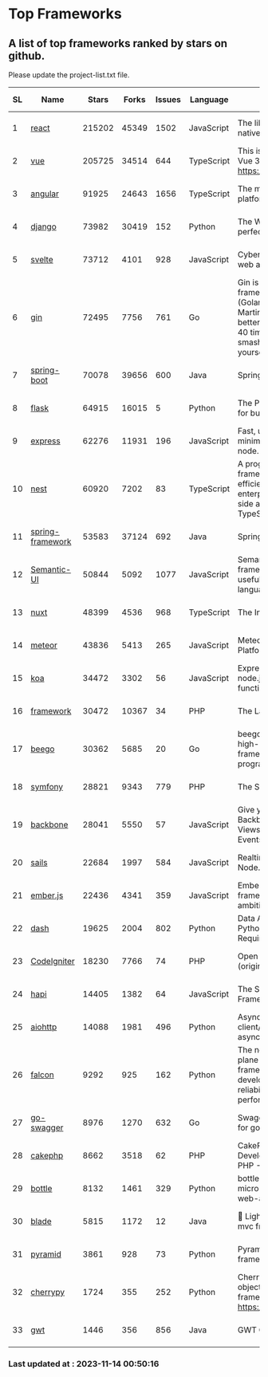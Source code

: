 # Top Frameworks
## A list of top frameworks ranked by stars on github.  
Please update the project-list.txt file.

| SL| Name  | Stars| Forks| Issues | Language | Description | Last Commit |
| --| ------| -----| ---- | ------ | -------- | ----------- | ----------- |
| 1 | [react](https://github.com/facebook/react) | 215202 | 45349 | 1502 | JavaScript | The library for web and native user interfaces. | 2023-11-10 19:14:53 |
| 2 | [vue](https://github.com/vuejs/vue) | 205725 | 34514 | 644 | TypeScript | This is the repo for Vue 2. For Vue 3, go to https://github.com/vuejs/core | 2023-11-07 07:32:23 |
| 3 | [angular](https://github.com/angular/angular) | 91925 | 24643 | 1656 | TypeScript | The modern web developer’s platform | 2023-11-13 23:25:57 |
| 4 | [django](https://github.com/django/django) | 73982 | 30419 | 152 | Python | The Web framework for perfectionists with deadlines. | 2023-11-13 17:03:48 |
| 5 | [svelte](https://github.com/sveltejs/svelte) | 73712 | 4101 | 928 | JavaScript | Cybernetically enhanced web apps | 2023-11-13 20:14:23 |
| 6 | [gin](https://github.com/gin-gonic/gin) | 72495 | 7756 | 761 | Go | Gin is a HTTP web framework written in Go (Golang). It features a Martini-like API with much better performance -- up to 40 times faster. If you need smashing performance, get yourself some Gin. | 2023-09-27 07:17:11 |
| 7 | [spring-boot](https://github.com/spring-projects/spring-boot) | 70078 | 39656 | 600 | Java | Spring Boot | 2023-11-13 18:42:56 |
| 8 | [flask](https://github.com/pallets/flask) | 64915 | 16015 | 5 | Python | The Python micro framework for building web applications. | 2023-11-09 21:29:20 |
| 9 | [express](https://github.com/expressjs/express) | 62276 | 11931 | 196 | JavaScript | Fast, unopinionated, minimalist web framework for node. | 2023-06-04 15:47:20 |
| 10 | [nest](https://github.com/nestjs/nest) | 60920 | 7202 | 83 | TypeScript | A progressive Node.js framework for building efficient, scalable, and enterprise-grade server-side applications with TypeScript/JavaScript 🚀 | 2023-11-10 12:21:18 |
| 11 | [spring-framework](https://github.com/spring-projects/spring-framework) | 53583 | 37124 | 692 | Java | Spring Framework | 2023-11-13 18:33:09 |
| 12 | [Semantic-UI](https://github.com/Semantic-Org/Semantic-UI) | 50844 | 5092 | 1077 | JavaScript | Semantic is a UI component framework based around useful principles from natural language. | 2023-01-11 17:05:32 |
| 13 | [nuxt](https://github.com/nuxt/nuxt) | 48399 | 4536 | 968 | TypeScript | The Intuitive Vue Framework. | 2023-11-13 20:38:51 |
| 14 | [meteor](https://github.com/meteor/meteor) | 43836 | 5413 | 265 | JavaScript | Meteor, the JavaScript App Platform | 2023-11-13 19:30:27 |
| 15 | [koa](https://github.com/koajs/koa) | 34472 | 3302 | 56 | JavaScript | Expressive middleware for node.js using ES2017 async functions | 2023-11-08 15:05:20 |
| 16 | [framework](https://github.com/laravel/framework) | 30472 | 10367 | 34 | PHP | The Laravel Framework. | 2023-11-13 19:41:18 |
| 17 | [beego](https://github.com/beego/beego) | 30362 | 5685 | 20 | Go | beego is an open-source, high-performance web framework for the Go programming language. | 2023-10-26 14:18:44 |
| 18 | [symfony](https://github.com/symfony/symfony) | 28821 | 9343 | 779 | PHP | The Symfony PHP framework | 2023-11-12 20:48:35 |
| 19 | [backbone](https://github.com/jashkenas/backbone) | 28041 | 5550 | 57 | JavaScript | Give your JS App some Backbone with Models, Views, Collections, and Events | 2023-08-10 22:05:08 |
| 20 | [sails](https://github.com/balderdashy/sails) | 22684 | 1997 | 584 | JavaScript | Realtime MVC Framework for Node.js | 2023-09-01 21:26:40 |
| 21 | [ember.js](https://github.com/emberjs/ember.js) | 22436 | 4341 | 359 | JavaScript | Ember.js - A JavaScript framework for creating ambitious web applications | 2023-11-09 22:10:33 |
| 22 | [dash](https://github.com/plotly/dash) | 19625 | 2004 | 802 | Python | Data Apps & Dashboards for Python. No JavaScript Required. | 2023-10-26 19:38:28 |
| 23 | [CodeIgniter](https://github.com/bcit-ci/CodeIgniter) | 18230 | 7766 | 74 | PHP | Open Source PHP Framework (originally from EllisLab) | 2023-04-07 17:57:13 |
| 24 | [hapi](https://github.com/hapijs/hapi) | 14405 | 1382 | 64 | JavaScript | The Simple, Secure Framework Developers Trust | 2023-09-18 11:40:11 |
| 25 | [aiohttp](https://github.com/aio-libs/aiohttp) | 14088 | 1981 | 496 | Python | Asynchronous HTTP client/server framework for asyncio and Python | 2023-11-13 22:13:06 |
| 26 | [falcon](https://github.com/falconry/falcon) | 9292 | 925 | 162 | Python | The no-magic web data plane API and microservices framework for Python developers, with a focus on reliability, correctness, and performance at scale. | 2023-11-12 19:21:29 |
| 27 | [go-swagger](https://github.com/go-swagger/go-swagger) | 8976 | 1270 | 632 | Go | Swagger 2.0 implementation for go | 2023-08-21 22:25:45 |
| 28 | [cakephp](https://github.com/cakephp/cakephp) | 8662 | 3518 | 62 | PHP | CakePHP: The Rapid Development Framework for PHP - Official Repository | 2023-11-10 18:25:51 |
| 29 | [bottle](https://github.com/bottlepy/bottle) | 8132 | 1461 | 329 | Python | bottle.py is a fast and simple micro-framework for python web-applications. | 2022-09-05 15:24:52 |
| 30 | [blade](https://github.com/lets-blade/blade) | 5815 | 1172 | 12 | Java | :rocket: Lightning fast and elegant mvc framework for Java8 | 2023-06-16 05:18:49 |
| 31 | [pyramid](https://github.com/Pylons/pyramid) | 3861 | 928 | 73 | Python | Pyramid - A Python web framework | 2023-09-14 21:55:43 |
| 32 | [cherrypy](https://github.com/cherrypy/cherrypy) | 1724 | 355 | 252 | Python | CherryPy is a pythonic, object-oriented HTTP framework.      https://cherrypy.dev | 2023-08-04 13:52:17 |
| 33 | [gwt](https://github.com/gwtproject/gwt) | 1446 | 356 | 856 | Java | GWT Open Source Project | 2023-11-13 00:48:23 |

### Last updated at : 2023-11-14 00:50:16
